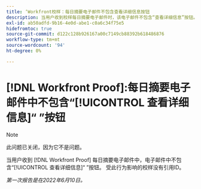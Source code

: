 ```yaml
---
title: ‘Workfront校样：每日摘要电子邮件不包含查看详细信息按钮
description: 当用户收到校样每日摘要电子邮件时，该电子邮件不包含“查看详细信息”按钮。 受此行为影响的校样没有引用ID。
exl-id: ab50adfd-9b16-4e0d-abe1-c0a6c34f75e5
hidefromtoc: true
source-git-commit: d122c128b926167a00c7149cb88392b618486876
workflow-type: tm+mt
source-wordcount: '94'
ht-degree: 0%

---
```


# [!DNL Workfront Proof]:每日摘要电子邮件中不包含“[!UICONTROL 查看详细信息]“ ”按钮

>[!NOTE]
>
>此问题已关闭，因为它不是问题。

当用户收到 [!DNL Workfront Proof] 每日摘要电子邮件中，电子邮件中不包含“[!UICONTROL 查看详细信息]“ ”按钮。 受此行为影响的校样没有引用ID。

_第一次报告是在2022年6月10日。_
